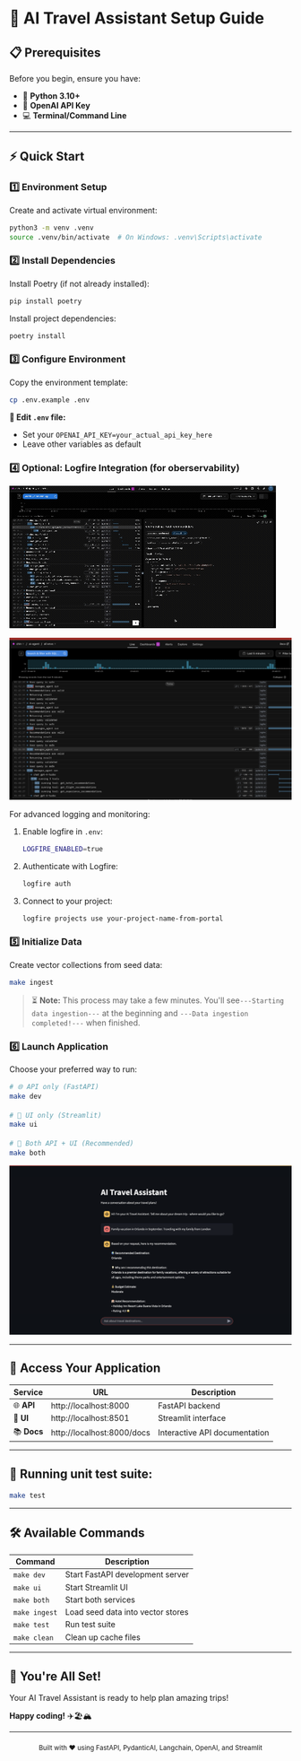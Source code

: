 # 🚀 AI Travel Assistant Setup Guide


## 📋 Prerequisites

Before you begin, ensure you have:

- 🐍 **Python 3.10+**
- 🔑 **OpenAI API Key** 
- 💻 **Terminal/Command Line**

---

## ⚡ Quick Start

### 1️⃣ Environment Setup

Create and activate virtual environment:
```bash
python3 -m venv .venv
source .venv/bin/activate  # On Windows: .venv\Scripts\activate
```

### 2️⃣ Install Dependencies

Install Poetry (if not already installed):
```bash
pip install poetry
```

Install project dependencies:
```bash
poetry install
```

### 3️⃣ Configure Environment

Copy the environment template:
```bash
cp .env.example .env
```

**🔧 Edit `.env` file:**
- Set your `OPENAI_API_KEY=your_actual_api_key_here`
- Leave other variables as default

### 4️⃣ Optional: Logfire Integration (for oberservability)

![Logfire Setup](app/assets/logfire.gif)

![Logfire App](app/assets/logfire.png)

For advanced logging and monitoring:

1. Enable logfire in `.env`:
   ```bash
   LOGFIRE_ENABLED=true
   ```

2. Authenticate with Logfire:
   ```bash
   logfire auth
   ```

3. Connect to your project:
   ```bash
   logfire projects use your-project-name-from-portal
   ```

### 5️⃣ Initialize Data

Create vector collections from seed data:
```bash
make ingest
```

> ⏳ **Note:** This process may take a few minutes. You'll see`---Starting data ingestion---` at the beginning and  `---Data ingestion completed!---` when finished.

### 6️⃣ Launch Application

Choose your preferred way to run:

```bash
# 🌐 API only (FastAPI)
make dev

# 🎨 UI only (Streamlit)  
make ui

# 🚀 Both API + UI (Recommended)
make both
```

![UI](app/assets/streamlit.png)

---

## 🎯 Access Your Application

| Service | URL | Description |
|---------|-----|-------------|
| 🌐 **API** | http://localhost:8000 | FastAPI backend |
| 🎨 **UI** | http://localhost:8501 | Streamlit interface |
| 📚 **Docs** | http://localhost:8000/docs | Interactive API documentation |

---

## 📝 Running unit test suite:
```bash
make test
```

---

## 🛠️ Available Commands

| Command | Description |
|---------|-------------|
| `make dev` | Start FastAPI development server |
| `make ui` | Start Streamlit UI |
| `make both` | Start both services |
| `make ingest` | Load seed data into vector stores |
| `make test` | Run test suite |
| `make clean` | Clean up cache files |

---

## 🎉 You're All Set!

Your AI Travel Assistant is ready to help plan amazing trips! 

**Happy coding!** ✈️🏖️🏔️

---

<div align="center">
  <sub>Built with ❤️ using FastAPI, PydanticAI, Langchain, OpenAI, and Streamlit</sub>
</div>
